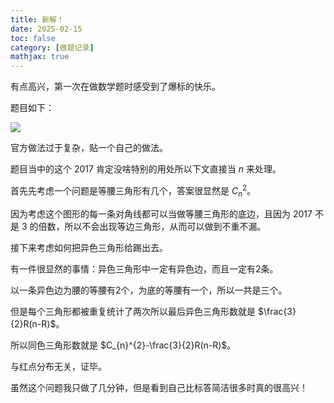```yaml
---
title: 新解！
date: 2025-02-15
toc: false
category: [做题记录]
mathjax: true
---
```


有点高兴，第一次在做数学题时感受到了爆标的快乐。

题目如下：

![](https://cdn.luogu.com.cn/upload/image_hosting/co8gabtz.png)

官方做法过于复杂，贴一个自己的做法。

题目当中的这个 $2017$ 肯定没啥特别的用处所以下文直接当 $n$ 来处理。

首先先考虑一个问题是等腰三角形有几个，答案很显然是 $C_{n}^{2}$。

因为考虑这个图形的每一条对角线都可以当做等腰三角形的底边，且因为 $2017$ 不是 $3$ 的倍数，所以不会出现等边三角形，从而可以做到不重不漏。

接下来考虑如何把异色三角形给踢出去。

有一件很显然的事情：异色三角形中一定有异色边，而且一定有2条。

以一条异色边为腰的等腰有2个，为底的等腰有一个，所以一共是三个。

但是每个三角形都被重复统计了两次所以最后异色三角形数就是 $\frac{3}{2}R(n-R)$。

所以同色三角形数就是 $C_{n}^{2}-\frac{3}{2}R(n-R)$。

与红点分布无关，证毕。

虽然这个问题我只做了几分钟，但是看到自己比标答简洁很多时真的很高兴！
